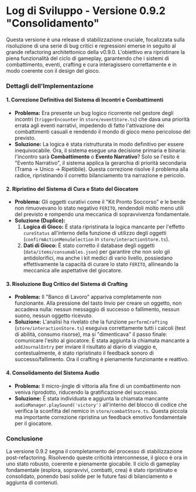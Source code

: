 # Log di Sviluppo - Versione 0.9.2 "Consolidamento"

Questa versione è una release di stabilizzazione cruciale, focalizzata sulla risoluzione di una serie di bug critici e regressioni emerse in seguito al grande refactoring architettonico della v0.9.0. L'obiettivo era ripristinare la piena funzionalità del ciclo di gameplay, garantendo che i sistemi di combattimento, eventi, crafting e cura interagissero correttamente e in modo coerente con il design del gioco.

### Dettagli dell'Implementazione

#### 1. Correzione Definitiva del Sistema di Incontri e Combattimenti
- **Problema:** Era presente un bug logico ricorrente nel gestore degli incontri (`triggerEncounter` in `store/eventStore.ts`) che dava una priorità errata agli eventi narrativi, impedendo di fatto l'attivazione dei combattimenti casuali e rendendo il mondo di gioco meno pericoloso del previsto.
- **Soluzione:** La logica è stata ristrutturata in modo definitivo per essere inequivocabile. Ora, il sistema esegue una decisione primaria e binaria: l'incontro sarà **Combattimento** o **Evento Narrativo**? Solo se l'esito è "Evento Narrativo", il sistema applica la gerarchia di priorità secondaria (Trama -> Unico -> Ripetibile). Questa correzione risolve il problema alla radice, ripristinando il corretto bilanciamento tra narrazione e pericolo.

#### 2. Ripristino del Sistema di Cura e Stato del Giocatore
- **Problema:** Gli oggetti curativi come il "Kit Pronto Soccorso" e le bende non rimuovevano lo stato negativo `FERITO`, rendendoli molto meno utili del previsto e rompendo una meccanica di sopravvivenza fondamentale.
- **Soluzione (Duplice):**
  1.  **Logica di Gioco:** È stata ripristinata la logica mancante per l'effetto `cureStatus` all'interno della funzione di utilizzo degli oggetti (`confirmActionMenuSelection` in `store/interactionStore.ts`).
  2.  **Dati di Gioco:** È stato corretto il database degli oggetti (`data/items/consumables.json`) per garantire che non solo gli antidolorifici, ma anche i kit medici di vario livello, possiedano effettivamente la capacità di curare lo stato `FERITO`, allineando la meccanica alle aspettative del giocatore.

#### 3. Risoluzione Bug Critico del Sistema di Crafting
- **Problema:** Il "Banco di Lavoro" appariva completamente non funzionante. Alla pressione del tasto Invio per creare un oggetto, non accadeva nulla: nessun messaggio di successo o fallimento, nessun suono, nessun oggetto ricevuto.
- **Soluzione:** L'analisi ha rivelato che la funzione `performCrafting` (`store/interactionStore.ts`) eseguiva correttamente tutti i calcoli (test di abilità, consumo risorse), ma si "dimenticava" il passo finale: comunicare l'esito al giocatore. È stata aggiunta la chiamata mancante a `addJournalEntry` per inviare il risultato al diario di viaggio e, contestualmente, è stato ripristinato il feedback sonoro di successo/fallimento. Ora il crafting è pienamente funzionante e reattivo.

#### 4. Consolidamento del Sistema Audio
- **Problema:** Il micro-jingle di vittoria alla fine di un combattimento non veniva riprodotto, riducendo la gratificazione del successo.
- **Soluzione:** È stata individuata e aggiunta la chiamata mancante `audioManager.playSound('victory')` all'interno del blocco di codice che verifica la sconfitta del nemico in `store/combatStore.ts`. Questa piccola ma importante correzione ripristina un feedback emotivo fondamentale per il giocatore.

### Conclusione
La versione 0.9.2 segna il completamento del processo di stabilizzazione post-refactoring. Risolvendo queste criticità interconnesse, il gioco è ora in uno stato robusto, coerente e pienamente giocabile. Il ciclo di gameplay fondamentale (esplora, sopravvivi, combatti, crea) è stato ripristinato e consolidato, ponendo basi solide per le future fasi di bilanciamento e aggiunta di contenuti.